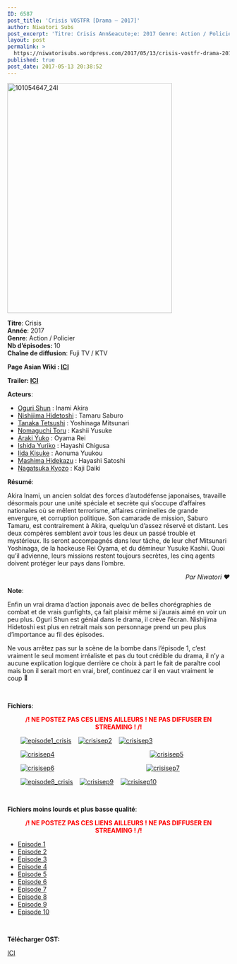 ```yaml
---
ID: 6587
post_title: 'Crisis VOSTFR [Drama – 2017]'
author: Niwatori Subs
post_excerpt: 'Titre: Crisis Ann&eacute;e: 2017 Genre: Action / Policier Nb d&rsquo;&eacute;pisodes: 10 Cha&icirc;ne de diffusion: Fuji TV / KTV Page Asian Wiki : ICI Trailer: ICI Acteurs: Oguri Shun : Inami Akira Nishijima Hidetoshi : Tamaru Saburo Tanaka Tetsushi : Yoshinaga Mitsunari Nomaguchi Toru : Kashii Yusuke Araki Yuko : Oyama Rei Ishida Yuriko : Hayashi &hellip; <a href="https://niwatorisubs.wordpress.com/2017/05/13/crisis-vostfr-drama-2017/">Lire la suite de <span>Crisis VOSTFR [Drama &ndash;&nbsp;2017]</span></a>'
layout: post
permalink: >
  https://niwatorisubs.wordpress.com/2017/05/13/crisis-vostfr-drama-2017/
published: true
post_date: 2017-05-13 20:38:52
---
```

<p><img data-attachment-id="2057" data-permalink="https://niwatorisubs.wordpress.com/2017/05/13/crisis-vostfr-drama-2017/101054647_24l/" data-orig-file="https://niwatorisubs.files.wordpress.com/2017/05/101054647_24l.jpg?w=373&#038;h=520" data-orig-size="762,1063" data-comments-opened="1" data-image-meta="{&quot;aperture&quot;:&quot;0&quot;,&quot;credit&quot;:&quot;&quot;,&quot;camera&quot;:&quot;&quot;,&quot;caption&quot;:&quot;&quot;,&quot;created_timestamp&quot;:&quot;0&quot;,&quot;copyright&quot;:&quot;&quot;,&quot;focal_length&quot;:&quot;0&quot;,&quot;iso&quot;:&quot;0&quot;,&quot;shutter_speed&quot;:&quot;0&quot;,&quot;title&quot;:&quot;&quot;,&quot;orientation&quot;:&quot;0&quot;}" data-image-title="101054647_24l" data-image-description="" data-medium-file="https://niwatorisubs.files.wordpress.com/2017/05/101054647_24l.jpg?w=373&#038;h=520?w=215" data-large-file="https://niwatorisubs.files.wordpress.com/2017/05/101054647_24l.jpg?w=373&#038;h=520?w=676" class="  wp-image-2057 aligncenter" src="https://niwatorisubs.files.wordpress.com/2017/05/101054647_24l.jpg?w=373&#038;h=520" alt="101054647_24l" width="373" height="520" srcset="https://niwatorisubs.files.wordpress.com/2017/05/101054647_24l.jpg?w=373&amp;h=520 373w, https://niwatorisubs.files.wordpress.com/2017/05/101054647_24l.jpg?w=746&amp;h=1040 746w, https://niwatorisubs.files.wordpress.com/2017/05/101054647_24l.jpg?w=108&amp;h=150 108w, https://niwatorisubs.files.wordpress.com/2017/05/101054647_24l.jpg?w=215&amp;h=300 215w" sizes="(max-width: 373px) 100vw, 373px" /></p>
<p><strong>Titre</strong>: Crisis<br />
<strong>Année</strong>: 2017<br />
<strong>Genre</strong>: Action / Policier<br />
<strong>Nb d&rsquo;épisodes: </strong>10<br />
<strong>Chaîne de diffusion</strong>: Fuji TV / KTV<br />
<span id="more-2056"></span></p>
<div id="onglets_2_cast" class="content_menu_onglets_2 nodisplay">
<p class="sim"><strong>Page Asian Wiki : <a href="http://asianwiki.com/Crisis_(Japanese_Drama)"  rel="noopener noreferrer">ICI</a></strong></p>
<p class="sim"><strong>Trailer: <a href="https://www.youtube.com/watch?v=-LwIsGApye8"  rel="noopener noreferrer">ICI</a></strong></p>
<p class="sim" title="Sorimachi Takashi"><strong>Acteurs</strong>:</p>
<ul>
<li><a title="Oguri Shun" href="http://wiki.d-addicts.com/Oguri_Shun">Oguri Shun</a> : Inami Akira</li>
<li><a title="Nishijima Hidetoshi" href="http://wiki.d-addicts.com/Nishijima_Hidetoshi">Nishijima Hidetoshi</a> : Tamaru Saburo</li>
<li><a title="Tanaka Tetsushi" href="http://wiki.d-addicts.com/Tanaka_Tetsushi">Tanaka Tetsushi</a> : Yoshinaga Mitsunari</li>
<li><a title="Nomaguchi Toru" href="http://wiki.d-addicts.com/Nomaguchi_Toru">Nomaguchi Toru</a> : Kashii Yusuke</li>
<li><a title="Araki Yuko" href="http://wiki.d-addicts.com/Araki_Yuko">Araki Yuko</a> : Oyama Rei</li>
<li><a title="Ishida Yuriko" href="http://wiki.d-addicts.com/Ishida_Yuriko">Ishida Yuriko</a> : Hayashi Chigusa</li>
<li><a title="Iida Kisuke" href="http://wiki.d-addicts.com/Iida_Kisuke">Iida Kisuke</a> : Aonuma Yuukou</li>
<li><a title="Mashima Hidekazu" href="http://wiki.d-addicts.com/Mashima_Hidekazu">Mashima Hidekazu</a> : Hayashi Satoshi</li>
<li><a title="Nagatsuka Kyozo" href="http://wiki.d-addicts.com/Nagatsuka_Kyozo">Nagatsuka Kyozo</a> : Kaji Daiki</li>
</ul>
</div>
<p><strong>Résumé</strong>:</p>
<p>Akira Inami, un ancien soldat des forces d&rsquo;autodéfense japonaises, travaille désormais pour une unité spéciale et secrète qui s&rsquo;occupe d&rsquo;affaires nationales où se mêlent terrorisme, affaires criminelles de grande envergure, et corruption politique. Son camarade de mission, Saburo Tamaru, est contrairement à Akira, quelqu&rsquo;un d&rsquo;assez réservé et distant. Les deux compères semblent avoir tous les deux un passé trouble et mystérieux. Ils seront accompagnés dans leur tâche, de leur chef Mitsunari Yoshinaga, de la hackeuse Rei Oyama, et du démineur Yusuke Kashii. Quoi qu&rsquo;il advienne, leurs missions restent toujours secrètes, les cinq agents doivent protéger leur pays dans l&rsquo;ombre.</p>
<p style="text-align:right;"><em>Par Niwatori <img src="https://s0.wp.com/wp-content/mu-plugins/wpcom-smileys/twemoji/2/72x72/2764.png" alt="❤" class="wp-smiley" style="height: 1em; max-height: 1em;" /><br />
</em></p>
<p><strong>Note</strong>:</p>
<p>Enfin un vrai drama d&rsquo;action japonais avec de belles chorégraphies de combat et de vrais gunfights, ça fait plaisir même si j&rsquo;aurais aimé en voir un peu plus. Oguri Shun est génial dans le drama, il crève l&rsquo;écran. Nishijima Hidetoshi est plus en retrait mais son personnage prend un peu plus d&rsquo;importance au fil des épisodes.</p>
<p>Ne vous arrêtez pas sur la scène de la bombe dans l&rsquo;épisode 1, c&rsquo;est vraiment le seul moment irréaliste et pas du tout crédible du drama, il n&rsquo;y a aucune explication logique derrière ce choix à part le fait de paraître cool mais bon il serait mort en vrai, bref, continuez car il en vaut vraiment le coup <img src="https://s0.wp.com/wp-content/mu-plugins/wpcom-smileys/twemoji/2/72x72/1f642.png" alt="🙂" class="wp-smiley" style="height: 1em; max-height: 1em;" /></p>
<p>&nbsp;</p>
<p style="text-align:left;"><strong>Fichiers</strong>:</p>
<p style="text-align:center;"><span style="color:#ff0000;"><strong>/! NE POSTEZ PAS CES LIENS AILLEURS ! NE PAS DIFFUSER EN STREAMING ! /!</strong></span></p>
<p><span style="padding-left:30px;"><a href="https://1fichier.com/?dgb638ah1k"  rel="noopener noreferrer"><img class="alignnone size-full wp-image-687" src="https://niwatorisubs.files.wordpress.com/2017/05/crisisep11.png?w=676" alt="episode1_crisis"   /></a>    <a href="https://1fichier.com/?fjtvey01e7"  rel="noopener noreferrer"><img data-attachment-id="2089" data-permalink="https://niwatorisubs.wordpress.com/2017/05/13/crisis-vostfr-drama-2017/crisisep2/" data-orig-file="https://niwatorisubs.files.wordpress.com/2017/05/crisisep2.png?w=676" data-orig-size="192,132" data-comments-opened="1" data-image-meta="{&quot;aperture&quot;:&quot;0&quot;,&quot;credit&quot;:&quot;&quot;,&quot;camera&quot;:&quot;&quot;,&quot;caption&quot;:&quot;&quot;,&quot;created_timestamp&quot;:&quot;0&quot;,&quot;copyright&quot;:&quot;&quot;,&quot;focal_length&quot;:&quot;0&quot;,&quot;iso&quot;:&quot;0&quot;,&quot;shutter_speed&quot;:&quot;0&quot;,&quot;title&quot;:&quot;&quot;,&quot;orientation&quot;:&quot;0&quot;}" data-image-title="crisisep2" data-image-description="" data-medium-file="https://niwatorisubs.files.wordpress.com/2017/05/crisisep2.png?w=676?w=192" data-large-file="https://niwatorisubs.files.wordpress.com/2017/05/crisisep2.png?w=676?w=192" class="alignnone size-full wp-image-2089" src="https://niwatorisubs.files.wordpress.com/2017/05/crisisep2.png?w=676" alt="crisisep2" srcset="https://niwatorisubs.files.wordpress.com/2017/05/crisisep2.png 192w, https://niwatorisubs.files.wordpress.com/2017/05/crisisep2.png?w=150 150w" sizes="(max-width: 192px) 100vw, 192px"   /></a>    <a href="https://1fichier.com/?f8786z81dj"  rel="noopener"><img data-attachment-id="2095" data-permalink="https://niwatorisubs.wordpress.com/2017/05/13/crisis-vostfr-drama-2017/crisisep3/" data-orig-file="https://niwatorisubs.files.wordpress.com/2017/05/crisisep3.png?w=676" data-orig-size="192,132" data-comments-opened="1" data-image-meta="{&quot;aperture&quot;:&quot;0&quot;,&quot;credit&quot;:&quot;&quot;,&quot;camera&quot;:&quot;&quot;,&quot;caption&quot;:&quot;&quot;,&quot;created_timestamp&quot;:&quot;0&quot;,&quot;copyright&quot;:&quot;&quot;,&quot;focal_length&quot;:&quot;0&quot;,&quot;iso&quot;:&quot;0&quot;,&quot;shutter_speed&quot;:&quot;0&quot;,&quot;title&quot;:&quot;&quot;,&quot;orientation&quot;:&quot;0&quot;}" data-image-title="crisisep3" data-image-description="" data-medium-file="https://niwatorisubs.files.wordpress.com/2017/05/crisisep3.png?w=676?w=192" data-large-file="https://niwatorisubs.files.wordpress.com/2017/05/crisisep3.png?w=676?w=192" class="alignnone size-full wp-image-2095" src="https://niwatorisubs.files.wordpress.com/2017/05/crisisep3.png?w=676" alt="crisisep3" srcset="https://niwatorisubs.files.wordpress.com/2017/05/crisisep3.png 192w, https://niwatorisubs.files.wordpress.com/2017/05/crisisep3.png?w=150 150w" sizes="(max-width: 192px) 100vw, 192px"   /></a></span></p>
<p><span style="padding-left:30px;"><a href="https://1fichier.com/?krqyg5yz85"  rel="noopener noreferrer"><img data-attachment-id="2099" data-permalink="https://niwatorisubs.wordpress.com/2017/05/13/crisis-vostfr-drama-2017/crisisep4/" data-orig-file="https://niwatorisubs.files.wordpress.com/2017/05/crisisep4.png?w=676" data-orig-size="192,132" data-comments-opened="1" data-image-meta="{&quot;aperture&quot;:&quot;0&quot;,&quot;credit&quot;:&quot;&quot;,&quot;camera&quot;:&quot;&quot;,&quot;caption&quot;:&quot;&quot;,&quot;created_timestamp&quot;:&quot;0&quot;,&quot;copyright&quot;:&quot;&quot;,&quot;focal_length&quot;:&quot;0&quot;,&quot;iso&quot;:&quot;0&quot;,&quot;shutter_speed&quot;:&quot;0&quot;,&quot;title&quot;:&quot;&quot;,&quot;orientation&quot;:&quot;0&quot;}" data-image-title="crisisep4" data-image-description="" data-medium-file="https://niwatorisubs.files.wordpress.com/2017/05/crisisep4.png?w=676?w=192" data-large-file="https://niwatorisubs.files.wordpress.com/2017/05/crisisep4.png?w=676?w=192" class="alignnone size-full wp-image-2099" src="https://niwatorisubs.files.wordpress.com/2017/05/crisisep4.png?w=676" alt="crisisep4" srcset="https://niwatorisubs.files.wordpress.com/2017/05/crisisep4.png 192w, https://niwatorisubs.files.wordpress.com/2017/05/crisisep4.png?w=150 150w" sizes="(max-width: 192px) 100vw, 192px"   /></a>                                                       <a href="https://1fichier.com/?9ape5nbwgp"  rel="noopener"><img data-attachment-id="2108" data-permalink="https://niwatorisubs.wordpress.com/2017/05/13/crisis-vostfr-drama-2017/crisisep5-2/" data-orig-file="https://niwatorisubs.files.wordpress.com/2017/05/crisisep51.png?w=676" data-orig-size="192,132" data-comments-opened="1" data-image-meta="{&quot;aperture&quot;:&quot;0&quot;,&quot;credit&quot;:&quot;&quot;,&quot;camera&quot;:&quot;&quot;,&quot;caption&quot;:&quot;&quot;,&quot;created_timestamp&quot;:&quot;0&quot;,&quot;copyright&quot;:&quot;&quot;,&quot;focal_length&quot;:&quot;0&quot;,&quot;iso&quot;:&quot;0&quot;,&quot;shutter_speed&quot;:&quot;0&quot;,&quot;title&quot;:&quot;&quot;,&quot;orientation&quot;:&quot;0&quot;}" data-image-title="crisisep5" data-image-description="" data-medium-file="https://niwatorisubs.files.wordpress.com/2017/05/crisisep51.png?w=676?w=192" data-large-file="https://niwatorisubs.files.wordpress.com/2017/05/crisisep51.png?w=676?w=192" class="alignnone size-full wp-image-2108" src="https://niwatorisubs.files.wordpress.com/2017/05/crisisep51.png?w=676" alt="crisisep5" srcset="https://niwatorisubs.files.wordpress.com/2017/05/crisisep51.png 192w, https://niwatorisubs.files.wordpress.com/2017/05/crisisep51.png?w=150 150w" sizes="(max-width: 192px) 100vw, 192px"   /></a></span></p>
<p><span style="padding-left:30px;"><a href="https://1fichier.com/?ayxuf7n59z"  rel="noopener"><img data-attachment-id="2213" data-permalink="https://niwatorisubs.wordpress.com/2017/05/13/crisis-vostfr-drama-2017/crisisep6/" data-orig-file="https://niwatorisubs.files.wordpress.com/2017/05/crisisep6.png?w=676" data-orig-size="192,132" data-comments-opened="1" data-image-meta="{&quot;aperture&quot;:&quot;0&quot;,&quot;credit&quot;:&quot;&quot;,&quot;camera&quot;:&quot;&quot;,&quot;caption&quot;:&quot;&quot;,&quot;created_timestamp&quot;:&quot;0&quot;,&quot;copyright&quot;:&quot;&quot;,&quot;focal_length&quot;:&quot;0&quot;,&quot;iso&quot;:&quot;0&quot;,&quot;shutter_speed&quot;:&quot;0&quot;,&quot;title&quot;:&quot;&quot;,&quot;orientation&quot;:&quot;0&quot;}" data-image-title="crisisep6" data-image-description="" data-medium-file="https://niwatorisubs.files.wordpress.com/2017/05/crisisep6.png?w=676?w=192" data-large-file="https://niwatorisubs.files.wordpress.com/2017/05/crisisep6.png?w=676?w=192" class="alignnone size-full wp-image-2213" src="https://niwatorisubs.files.wordpress.com/2017/05/crisisep6.png?w=676" alt="crisisep6" srcset="https://niwatorisubs.files.wordpress.com/2017/05/crisisep6.png 192w, https://niwatorisubs.files.wordpress.com/2017/05/crisisep6.png?w=150 150w" sizes="(max-width: 192px) 100vw, 192px"   /></a>                                                     <a href="https://1fichier.com/?f4r5064bws"  rel="noopener"><img data-attachment-id="2222" data-permalink="https://niwatorisubs.wordpress.com/2017/05/13/crisis-vostfr-drama-2017/crisisep7/" data-orig-file="https://niwatorisubs.files.wordpress.com/2017/05/crisisep7.png?w=676" data-orig-size="192,132" data-comments-opened="1" data-image-meta="{&quot;aperture&quot;:&quot;0&quot;,&quot;credit&quot;:&quot;&quot;,&quot;camera&quot;:&quot;&quot;,&quot;caption&quot;:&quot;&quot;,&quot;created_timestamp&quot;:&quot;0&quot;,&quot;copyright&quot;:&quot;&quot;,&quot;focal_length&quot;:&quot;0&quot;,&quot;iso&quot;:&quot;0&quot;,&quot;shutter_speed&quot;:&quot;0&quot;,&quot;title&quot;:&quot;&quot;,&quot;orientation&quot;:&quot;0&quot;}" data-image-title="crisisep7" data-image-description="" data-medium-file="https://niwatorisubs.files.wordpress.com/2017/05/crisisep7.png?w=676?w=192" data-large-file="https://niwatorisubs.files.wordpress.com/2017/05/crisisep7.png?w=676?w=192" class="alignnone size-full wp-image-2222" src="https://niwatorisubs.files.wordpress.com/2017/05/crisisep7.png?w=676" alt="crisisep7" srcset="https://niwatorisubs.files.wordpress.com/2017/05/crisisep7.png 192w, https://niwatorisubs.files.wordpress.com/2017/05/crisisep7.png?w=150 150w" sizes="(max-width: 192px) 100vw, 192px"   /></a></span></p>
<p><span style="padding-left:30px;"><a href="https://1fichier.com/?lw9fflrpy3"  rel="noopener noreferrer"><img data-attachment-id="687" data-permalink="https://niwatorisubs.wordpress.com/2016/07/12/furuhata-ninzaburo-saison-1-vostfr-drama-1994/episode1_fut/" data-orig-file="https://niwatorisubs.files.wordpress.com/2016/07/episode1_fut.png" data-orig-size="192,132" data-comments-opened="1" data-image-meta="{&quot;aperture&quot;:&quot;0&quot;,&quot;credit&quot;:&quot;&quot;,&quot;camera&quot;:&quot;&quot;,&quot;caption&quot;:&quot;&quot;,&quot;created_timestamp&quot;:&quot;0&quot;,&quot;copyright&quot;:&quot;&quot;,&quot;focal_length&quot;:&quot;0&quot;,&quot;iso&quot;:&quot;0&quot;,&quot;shutter_speed&quot;:&quot;0&quot;,&quot;title&quot;:&quot;&quot;,&quot;orientation&quot;:&quot;0&quot;}" data-image-title="episode1_fut" data-image-description="" data-medium-file="https://niwatorisubs.files.wordpress.com/2016/07/episode1_fut.png?w=192" data-large-file="https://niwatorisubs.files.wordpress.com/2016/07/episode1_fut.png?w=192" class="alignnone size-full wp-image-687" src="https://niwatorisubs.files.wordpress.com/2017/05/crisisep8.png?w=676" alt="episode8_crisis"   /></a>    <a href="https://1fichier.com/?rofvewhb5k"  rel="noopener"><img data-attachment-id="2239" data-permalink="https://niwatorisubs.wordpress.com/2017/05/13/crisis-vostfr-drama-2017/crisisep9/" data-orig-file="https://niwatorisubs.files.wordpress.com/2017/05/crisisep9.png?w=676" data-orig-size="188,132" data-comments-opened="1" data-image-meta="{&quot;aperture&quot;:&quot;0&quot;,&quot;credit&quot;:&quot;&quot;,&quot;camera&quot;:&quot;&quot;,&quot;caption&quot;:&quot;&quot;,&quot;created_timestamp&quot;:&quot;0&quot;,&quot;copyright&quot;:&quot;&quot;,&quot;focal_length&quot;:&quot;0&quot;,&quot;iso&quot;:&quot;0&quot;,&quot;shutter_speed&quot;:&quot;0&quot;,&quot;title&quot;:&quot;&quot;,&quot;orientation&quot;:&quot;0&quot;}" data-image-title="crisisep9" data-image-description="" data-medium-file="https://niwatorisubs.files.wordpress.com/2017/05/crisisep9.png?w=676?w=188" data-large-file="https://niwatorisubs.files.wordpress.com/2017/05/crisisep9.png?w=676?w=188" class="alignnone size-full wp-image-2239" src="https://niwatorisubs.files.wordpress.com/2017/05/crisisep9.png?w=676" alt="crisisep9" srcset="https://niwatorisubs.files.wordpress.com/2017/05/crisisep9.png 188w, https://niwatorisubs.files.wordpress.com/2017/05/crisisep9.png?w=150 150w" sizes="(max-width: 188px) 100vw, 188px"   /></a>    <a href="https://1fichier.com/?cas7shdlap"  rel="noopener"><img data-attachment-id="2241" data-permalink="https://niwatorisubs.wordpress.com/2017/05/13/crisis-vostfr-drama-2017/crisisep10/" data-orig-file="https://niwatorisubs.files.wordpress.com/2017/05/crisisep10.png?w=676" data-orig-size="192,132" data-comments-opened="1" data-image-meta="{&quot;aperture&quot;:&quot;0&quot;,&quot;credit&quot;:&quot;&quot;,&quot;camera&quot;:&quot;&quot;,&quot;caption&quot;:&quot;&quot;,&quot;created_timestamp&quot;:&quot;0&quot;,&quot;copyright&quot;:&quot;&quot;,&quot;focal_length&quot;:&quot;0&quot;,&quot;iso&quot;:&quot;0&quot;,&quot;shutter_speed&quot;:&quot;0&quot;,&quot;title&quot;:&quot;&quot;,&quot;orientation&quot;:&quot;0&quot;}" data-image-title="crisisep10" data-image-description="" data-medium-file="https://niwatorisubs.files.wordpress.com/2017/05/crisisep10.png?w=676?w=192" data-large-file="https://niwatorisubs.files.wordpress.com/2017/05/crisisep10.png?w=676?w=192" class="alignnone size-full wp-image-2241" src="https://niwatorisubs.files.wordpress.com/2017/05/crisisep10.png?w=676" alt="crisisep10" srcset="https://niwatorisubs.files.wordpress.com/2017/05/crisisep10.png 192w, https://niwatorisubs.files.wordpress.com/2017/05/crisisep10.png?w=150 150w" sizes="(max-width: 192px) 100vw, 192px"   /></a></span></p>
<p>&nbsp;</p>
<p><strong>Fichiers moins lourds et plus basse qualité</strong>:</p>
<p style="text-align:center;"><span style="color:#ff0000;"><strong>/! NE POSTEZ PAS CES LIENS AILLEURS ! NE PAS DIFFUSER EN STREAMING ! /!</strong></span></p>
<ul>
<li style="text-align:left;"><a href="https://1fichier.com/?abpaaeeeue"  rel="noopener noreferrer">Episode 1</a></li>
<li style="text-align:left;"><a href="https://1fichier.com/?bj1l6o6kth"  rel="noopener noreferrer">Episode 2</a></li>
<li><a href="https://1fichier.com/?3z0dwdlihk"  rel="noopener">Episode 3</a></li>
<li><a href="https://1fichier.com/?5aogkuwwj6"  rel="noopener">Episode 4</a></li>
<li><a href="https://1fichier.com/?acjqb7jb7t"  rel="noopener">Episode 5</a></li>
<li><a href="https://1fichier.com/?45x3y4hsvy"  rel="noopener">Episode 6</a></li>
<li><a href="https://1fichier.com/?v1xkqfyl0s"  rel="noopener">Episode 7</a></li>
<li><a href="https://1fichier.com/?7l9j7hk97y"  rel="noopener">Episode 8</a></li>
<li><a href="https://1fichier.com/?8m943co6kt"  rel="noopener">Episode 9</a></li>
<li><a href="https://1fichier.com/?xw7zvihrfd"  rel="noopener">Episode 10</a></li>
</ul>
<p>&nbsp;</p>
<p><strong>Télécharger OST:</strong></p>
<p><a href="https://1fichier.com/?8bi5wmnlzp"  rel="noopener">ICI</a></p>